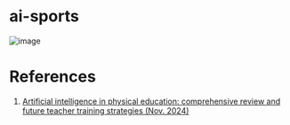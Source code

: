 # ai-sports
![image](https://github.com/user-attachments/assets/b47dcc3b-e1ea-4bb6-8f96-8e92eb9fed0a)


# References
1. [Artificial intelligence in physical education: comprehensive review and future teacher training strategies (Nov. 2024)](https://www.frontiersin.org/journals/public-health/articles/10.3389/fpubh.2024.1484848/full)
